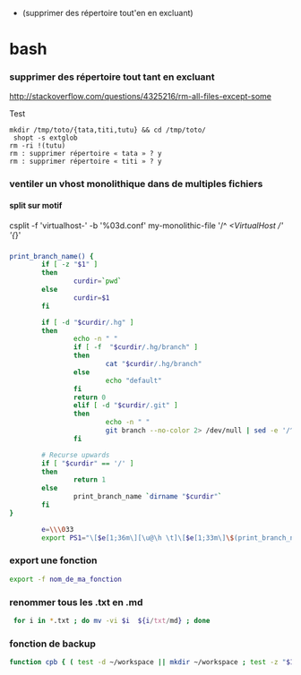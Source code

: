 * (supprimer des répertoire tout'en en excluant)

# bash

### supprimer des répertoire tout tant en excluant

http://stackoverflow.com/questions/4325216/rm-all-files-except-some

Test
```
mkdir /tmp/toto/{tata,titi,tutu} && cd /tmp/toto/
 shopt -s extglob
rm -ri !(tutu)
rm : supprimer répertoire « tata » ? y
rm : supprimer répertoire « titi » ? y
```

### ventiler un vhost monolithique dans de multiples fichiers

#### split sur motif
csplit -f 'virtualhost-' -b '%03d.conf' my-monolithic-file  '/^ *<VirtualHost /' '{*}'

###

```bash
print_branch_name() {
        if [ -z "$1" ]
        then
                curdir=`pwd`
        else
                curdir=$1
        fi

        if [ -d "$curdir/.hg" ]
        then
                echo -n " "
                if [ -f  "$curdir/.hg/branch" ]
                then
                        cat "$curdir/.hg/branch"
                else
                        echo "default"
                fi
                return 0
                elif [ -d "$curdir/.git" ]
                then
                        echo -n " "
                        git branch --no-color 2> /dev/null | sed -e '/^[^*]/d' -e 's/* \(.*\)/\1/'
                fi

        # Recurse upwards
        if [ "$curdir" == '/' ]
        then
                return 1
        else
                print_branch_name `dirname "$curdir"`
        fi
}

        e=\\\033
        export PS1="\[$e[1;36m\][\u@\h \t]\[$e[1;33m\]\$(print_branch_name) \[$e[0m\]\w\n\[$e[1;37m\]——> \[$e[0m\]"
```

### export une fonction 

```bash
export -f nom_de_ma_fonction
```

### renommer tous les .txt en .md

```bash
 for i in *.txt ; do mv -vi $i  ${i/txt/md} ; done
```

### fonction de backup

```bash
function cpb { ( test -d ~/workspace || mkdir ~/workspace ; test -z "$1" && echo "submit file or directory please"  ; cp -va -S "$( date +%F_%R-backup)"  --parents "$1" ~/workspace/$i ; ) };
```
